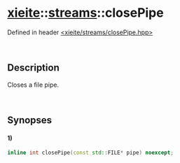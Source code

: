# [xieite](../../xieite.md)\:\:[streams](../../streams.md)\:\:closePipe
Defined in header [<xieite/streams/closePipe.hpp>](../../../include/xieite/streams/closePipe.hpp)

&nbsp;

## Description
Closes a file pipe.

&nbsp;

## Synopses
#### 1)
```cpp
inline int closePipe(const std::FILE* pipe) noexcept;
```
